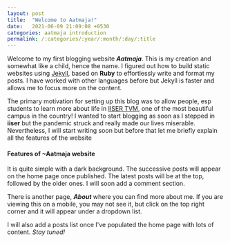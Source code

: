 ```yaml
---
layout: post
title:  "Welcome to Aatmaja!"
date:   2021-06-09 21:09:08 +0530
categories: aatmaja introduction
permalink: /:categories/:year/:month/:day/:title
---
```

Welcome to my first blogging website ***Aatmaja***. This is my creation and somewhat like a child, hence the name. I figured out how to build static websites using [Jekyll][jekyll], based on **Ruby** to effortlessly write and format my posts. I have worked with other languages before but Jekyll is faster and allows me to focus more on the content.

The primary motivation for setting up this blog was to allow people, esp students to learn more about life in [IISER TVM][iiser], one of the most beautiful campus in the country! I wanted to start blogging as soon as I stepped in **iiser** but the pandemic struck and really made our lives miserable. Nevertheless, I will start writing soon but before that let me briefly explain all the features of the website

#### Features of ~Aatmaja website

It is quite simple with a dark background. The successive posts will appear on the home page once published. The latest posts will be at the top, followed by the older ones. I will soon add a comment section.

There is another page, ***About*** where you can find more about me. If you are viewing this on a mobile, you may not see it, but click on the top right corner and it will appear under a dropdown list.

I will also add a posts list once I've populated the home page with lots of content. _Stay tuned!_

[jekyll]: https://jekyllrb.com/
[iiser]: https://www.iisertvm.ac.in/
